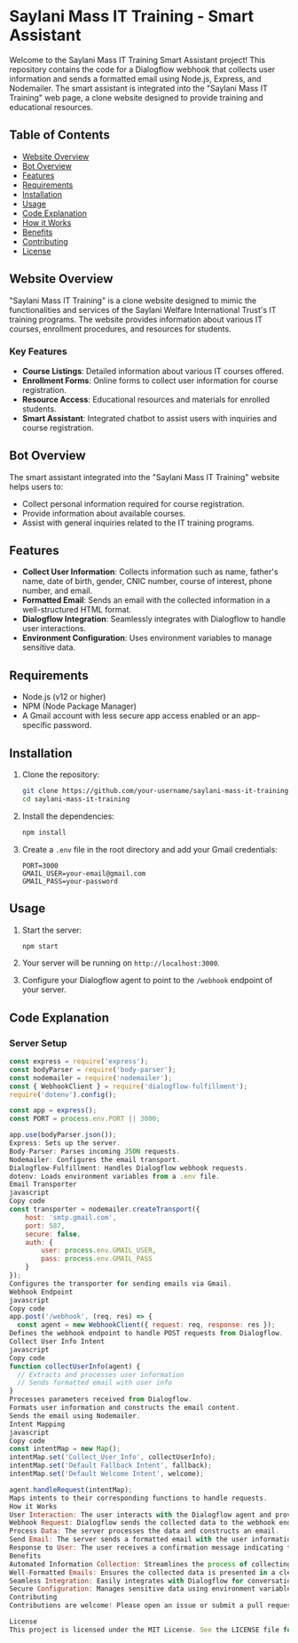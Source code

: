 # Saylani Mass IT Training - Smart Assistant

Welcome to the Saylani Mass IT Training Smart Assistant project! This repository contains the code for a Dialogflow webhook that collects user information and sends a formatted email using Node.js, Express, and Nodemailer. The smart assistant is integrated into the "Saylani Mass IT Training" web page, a clone website designed to provide training and educational resources.

## Table of Contents

- [Website Overview](#website-overview)
- [Bot Overview](#bot-overview)
- [Features](#features)
- [Requirements](#requirements)
- [Installation](#installation)
- [Usage](#usage)
- [Code Explanation](#code-explanation)
- [How it Works](#how-it-works)
- [Benefits](#benefits)
- [Contributing](#contributing)
- [License](#license)

## Website Overview

"Saylani Mass IT Training" is a clone website designed to mimic the functionalities and services of the Saylani Welfare International Trust's IT training programs. The website provides information about various IT courses, enrollment procedures, and resources for students.

### Key Features

- **Course Listings**: Detailed information about various IT courses offered.
- **Enrollment Forms**: Online forms to collect user information for course registration.
- **Resource Access**: Educational resources and materials for enrolled students.
- **Smart Assistant**: Integrated chatbot to assist users with inquiries and course registration.

## Bot Overview

The smart assistant integrated into the "Saylani Mass IT Training" website helps users to:
- Collect personal information required for course registration.
- Provide information about available courses.
- Assist with general inquiries related to the IT training programs.

## Features

- **Collect User Information**: Collects information such as name, father's name, date of birth, gender, CNIC number, course of interest, phone number, and email.
- **Formatted Email**: Sends an email with the collected information in a well-structured HTML format.
- **Dialogflow Integration**: Seamlessly integrates with Dialogflow to handle user interactions.
- **Environment Configuration**: Uses environment variables to manage sensitive data.

## Requirements

- Node.js (v12 or higher)
- NPM (Node Package Manager)
- A Gmail account with less secure app access enabled or an app-specific password.

## Installation

1. Clone the repository:
    ```sh
    git clone https://github.com/your-username/saylani-mass-it-training.git
    cd saylani-mass-it-training
    ```

2. Install the dependencies:
    ```sh
    npm install
    ```

3. Create a `.env` file in the root directory and add your Gmail credentials:
    ```env
    PORT=3000
    GMAIL_USER=your-email@gmail.com
    GMAIL_PASS=your-password
    ```

## Usage

1. Start the server:
    ```sh
    npm start
    ```

2. Your server will be running on `http://localhost:3000`.

3. Configure your Dialogflow agent to point to the `/webhook` endpoint of your server.

## Code Explanation

### Server Setup

```javascript
const express = require('express');
const bodyParser = require('body-parser');
const nodemailer = require('nodemailer');
const { WebhookClient } = require('dialogflow-fulfillment');
require('dotenv').config();

const app = express();
const PORT = process.env.PORT || 3000;

app.use(bodyParser.json());
Express: Sets up the server.
Body-Parser: Parses incoming JSON requests.
Nodemailer: Configures the email transport.
Dialogflow-Fulfillment: Handles Dialogflow webhook requests.
dotenv: Loads environment variables from a .env file.
Email Transporter
javascript
Copy code
const transporter = nodemailer.createTransport({
    host: 'smtp.gmail.com',
    port: 587,
    secure: false,
    auth: {
        user: process.env.GMAIL_USER,
        pass: process.env.GMAIL_PASS
    }
});
Configures the transporter for sending emails via Gmail.
Webhook Endpoint
javascript
Copy code
app.post('/webhook', (req, res) => {
  const agent = new WebhookClient({ request: req, response: res });
Defines the webhook endpoint to handle POST requests from Dialogflow.
Collect User Info Intent
javascript
Copy code
function collectUserInfo(agent) {
  // Extracts and processes user information
  // Sends formatted email with user info
}
Processes parameters received from Dialogflow.
Formats user information and constructs the email content.
Sends the email using Nodemailer.
Intent Mapping
javascript
Copy code
const intentMap = new Map();
intentMap.set('Collect_User_Info', collectUserInfo);
intentMap.set('Default Fallback Intent', fallback);
intentMap.set('Default Welcome Intent', welcome);

agent.handleRequest(intentMap);
Maps intents to their corresponding functions to handle requests.
How it Works
User Interaction: The user interacts with the Dialogflow agent and provides their information.
Webhook Request: Dialogflow sends the collected data to the webhook endpoint.
Process Data: The server processes the data and constructs an email.
Send Email: The server sends a formatted email with the user information to the provided email address.
Response to User: The user receives a confirmation message indicating the form has been submitted successfully.
Benefits
Automated Information Collection: Streamlines the process of collecting user information.
Well-Formatted Emails: Ensures the collected data is presented in a clear and professional manner.
Seamless Integration: Easily integrates with Dialogflow for conversational interactions.
Secure Configuration: Manages sensitive data using environment variables.
Contributing
Contributions are welcome! Please open an issue or submit a pull request for any enhancements or bug fixes.

License
This project is licensed under the MIT License. See the LICENSE file for details.
